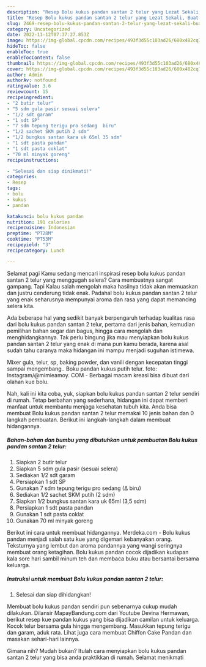 ```yaml
---
description: "Resep Bolu kukus pandan santan 2 telur yang Lezat Sekali, Buat Buka Puasa Sempurna"
title: "Resep Bolu kukus pandan santan 2 telur yang Lezat Sekali, Buat Buka Puasa Sempurna"
slug: 2469-resep-bolu-kukus-pandan-santan-2-telur-yang-lezat-sekali-buat-buka-puasa-sempurna
category: Uncategorized
date: 2022-11-12T07:37:27.853Z
image: https://img-global.cpcdn.com/recipes/493f3d55c103ad26/680x482cq70/bolu-kukus-pandan-santan-2-telur-foto-resep-utama.jpg
hideToc: false
enableToc: true
enableTocContent: false
thumbnail: https://img-global.cpcdn.com/recipes/493f3d55c103ad26/680x482cq70/bolu-kukus-pandan-santan-2-telur-foto-resep-utama.jpg
cover: https://img-global.cpcdn.com/recipes/493f3d55c103ad26/680x482cq70/bolu-kukus-pandan-santan-2-telur-foto-resep-utama.jpg
author: Admin
authorAv: notfound
ratingvalue: 3.6
reviewcount: 15
recipeingredient:
- "2 butir telur"
- "5 sdm gula pasir sesuai selera"
- "1/2 sdt garam"
- "1 sdt SP"
- "7 sdm tepung terigu pro sedang  biru"
- "1/2 sachet SKM putih 2 sdm"
- "1/2 bungkus santan kara uk 65ml 35 sdm"
- "1 sdt pasta pandan"
- "1 sdt pasta coklat"
- "70 ml minyak goreng"
recipeinstructions:

- "Selesai dan siap dinikmati!"
categories:
- Resep
tags:
- bolu
- kukus
- pandan

katakunci: bolu kukus pandan 
nutrition: 191 calories
recipecuisine: Indonesian
preptime: "PT28M"
cooktime: "PT53M"
recipeyield: "3"
recipecategory: Lunch

---
```



Selamat pagi Kamu sedang mencari inspirasi resep bolu kukus pandan santan 2 telur yang menggugah selera? Cara membuatnya sangat gampang. Tapi Kalau salah mengolah maka hasilnya tidak akan memuaskan dan justru cenderung tidak enak. Padahal bolu kukus pandan santan 2 telur yang enak seharusnya mempunyai aroma dan rasa yang dapat memancing selera kita.


Ada beberapa hal yang sedikit banyak berpengaruh terhadap kualitas rasa dari bolu kukus pandan santan 2 telur, pertama dari jenis bahan, kemudian pemilihan bahan segar dan bagus, hingga cara mengolah dan menghidangkannya. Tak perlu bingung jika mau menyiapkan bolu kukus pandan santan 2 telur yang enak di mana pun kamu berada, karena asal sudah tahu caranya maka hidangan ini mampu menjadi suguhan istimewa.

Mixer gula, telur, sp, baking powder, dan vanili dengan kecepatan tinggi sampai mengembang.. Boku pandan kukus putih telur. foto: Instagram/@mimieamoy. COM - Berbagai macam kreasi bisa dibuat dari olahan kue bolu.


Nah, kali ini kita coba, yuk, siapkan bolu kukus pandan santan 2 telur sendiri di rumah. Tetap berbahan yang sederhana, hidangan ini dapat memberi manfaat untuk membantu menjaga kesehatan tubuh kita. Anda bisa membuat Bolu kukus pandan santan 2 telur memakai 10 jenis bahan dan 0 langkah pembuatan. Berikut ini langkah-langkah dalam membuat hidangannya.

<!--inarticleads1-->

##### Bahan-bahan dan bumbu yang dibutuhkan untuk pembuatan Bolu kukus pandan santan 2 telur:

1. Siapkan 2 butir telur
1. Siapkan 5 sdm gula pasir (sesuai selera)
1. Sediakan 1/2 sdt garam
1. Persiapkan 1 sdt SP
1. Gunakan 7 sdm tepung terigu pro sedang (∆ biru)
1. Sediakan 1/2 sachet SKM putih (2 sdm)
1. Siapkan 1/2 bungkus santan kara uk 65ml (3,5 sdm)
1. Persiapkan 1 sdt pasta pandan
1. Gunakan 1 sdt pasta coklat
1. Gunakan 70 ml minyak goreng


Berikut ini cara untuk membuat hidangannya. Merdeka.com - Bolu kukus pandan menjadi salah satu kue yang digemari kebanyakan orang. Teksturnya yang lembut dan aroma pandannya yang wangi seringnya membuat orang ketagihan. Bolu kukus pandan cocok dijadikan kudapan kala sore hari sambil minum teh dan membaca buku atau bersantai bersama keluarga. 

<!--inarticleads2-->

##### Instruksi untuk membuat Bolu kukus pandan santan 2 telur:


1. Selesai dan siap dihidangkan!

Membuat bolu kukus pandan sendiri pun sebenarnya cukup mudah dilakukan. Dilansir MapayBandung.com dari Youtube Devina Hermawan, berikut resep kue pandan kukus yang bisa dijadikan camilan untuk keluarga. Kocok telur bersama gula hingga mengembang. Masukkan tepung terigu dan garam, aduk rata. Lihat juga cara membuat Chiffon Cake Pandan dan masakan sehari-hari lainnya. 

Gimana nih? Mudah bukan? Itulah cara menyiapkan bolu kukus pandan santan 2 telur yang bisa anda praktikkan di rumah. Selamat menikmati
